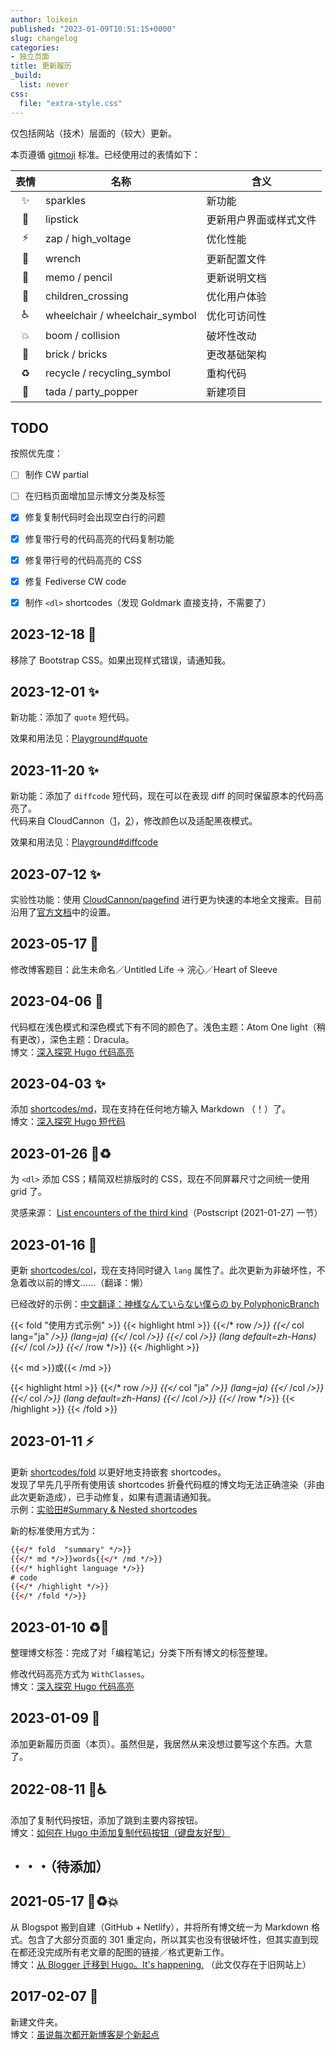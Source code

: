 ```yaml
---
author: loikein
published: "2023-01-09T10:51:15+0000"
slug: changelog
categories:
- 独立页面
title: 更新履历
_build:
  list: never
css:
  file: "extra-style.css"
---
```


仅包括网站（技术）层面的（较大）更新。

本页遵循 [gitmoji](https://gitmoji.dev/) 标准。已经使用过的表情如下：

| 表情 | 名称             | 含义        |
|:---:|------------------|------------|
| ✨ | sparkles          | 新功能      |
| 💄 | lipstick          | 更新用户界面或样式文件 |
| ⚡ | zap / high_voltage | 优化性能    |
| 🔧 | wrench            | 更新配置文件 |
| 📝 | memo / pencil     | 更新说明文档 |
| 🚸 | children_crossing | 优化用户体验 |
| ♿ |  wheelchair / wheelchair_symbol | 优化可访问性 |
| 💥 | boom / collision   | 破坏性改动 |
| 🧱 | brick / bricks   | 更改基础架构 |
| ♻️ | recycle / recycling_symbol | 重构代码 |
| 🎉 | tada / party_popper | 新建项目 |

<!-- 
| 🏷️ | label             | 更改类型    |
 -->


## TODO

按照优先度：

- [ ] 制作 CW partial
- [ ] 在归档页面增加显示博文分类及标签
- [x] 修复复制代码时会出现空白行的问题
- [x] 修复带行号的代码高亮的代码复制功能
- [x] 修复带行号的代码高亮的 CSS
- [x] 修复 Fediverse CW code
- [x] 制作 `<dl>` shortcodes（发现 Goldmark 直接支持，不需要了）


## 2023-12-18 💄

移除了 Bootstrap CSS。如果出现样式错误，请通知我。


## 2023-12-01 ✨

新功能：添加了 `quote` 短代码。

效果和用法见：[Playground#quote](/playground/#quote)


## 2023-11-20 ✨

新功能：添加了 `diffcode` 短代码，现在可以在表现 diff 的同时保留原本的代码高亮了。  
代码来自 CloudCannon（[1](https://github.com/CloudCannon/alto-hugo-template/blob/main/layouts/shortcodes/diffcode.html)，[2](https://github.com/CloudCannon/alto-hugo-template/blob/main/layouts/partials/diffcode.html)），修改颜色以及适配黑夜模式。

效果和用法见：[Playground#diffcode](/playground/#diffcode)


## 2023-07-12 ✨

实验性功能：使用 [CloudCannon/pagefind](https://github.com/cloudcannon/pagefind) 进行更为快速的本地全文搜索。目前沿用了[官方文档](https://pagefind.app/docs/ui/)中的设置。


## 2023-05-17 🔧

修改博客题目：此生未命名／Untitled Life → 浣心／Heart of Sleeve


## 2023-04-06 💄

代码框在浅色模式和深色模式下有不同的颜色了。浅色主题：Atom One light（稍有更改），深色主题：Dracula。  
博文：[深入探究 Hugo 代码高亮](/posts/2023-01-10-deep-dive-into-hugo-syntax-highlight/)


## 2023-04-03 ✨

添加 [shortcodes/md](https://github.com/loikein/hugo-theme-diary/blob/main/layouts/shortcodes/md.html)，现在支持在任何地方输入 Markdown （！）了。  
博文：[深入探究 Hugo 短代码](https://blog.loikein.one/posts/2023-01-26-deep-dive-hugo-shortcodes/)


## 2023-01-26 💄♻️

为 `<dl>` 添加 CSS；精简双栏排版时的 CSS，现在不同屏幕尺寸之间统一使用 grid 了。

灵感来源： [List encounters of the third kind](https://davidyat.es/2017/10/18/description-list/#postscript-2021-01-27)（Postscript (2021-01-27) 一节）


## 2023-01-16 🚸

更新 [shortcodes/col](https://github.com/loikein/hugo-theme-diary/blob/main/layouts/shortcodes/col.html)，现在支持同时键入 `lang` 属性了。此次更新为非破坏性，不急着改以前的博文……（翻译：懒）

已经改好的示例：[中文翻译：神様なんていらない僕らの by PolyphonicBranch](/posts/2022-10-27-kami-sama-nante-iranai-bokura-no-by-polyphonicbranch/)

{{< fold  "使用方式示例" >}}
{{< highlight html >}}
{{</* row */>}}
{{</* col lang="ja" */>}}
(lang=ja)
{{</* /col */>}}
{{</* col */>}}
(lang default=zh-Hans)
{{</* /col */>}}
{{</* /row */>}}
{{< /highlight >}}

{{< md >}}或{{< /md >}}

{{< highlight html >}}
{{</* row */>}}
{{</* col "ja" */>}}
(lang=ja)
{{</* /col */>}}
{{</* col */>}}
(lang default=zh-Hans)
{{</* /col */>}}
{{</* /row */>}}
{{< /highlight >}}
{{< /fold >}}


## 2023-01-11 ⚡

更新 [shortcodes/fold](https://github.com/loikein/hugo-theme-diary/blob/main/layouts/shortcodes/fold.html) 以更好地支持嵌套 shortcodes。  
发现了早先几乎所有使用该 shortcodes 折叠代码框的博文均无法正确渲染（非由此次更新造成），已手动修复，如果有遗漏请通知我。  
示例：[实验田#Summary & Nested shortcodes](/playground/#summary--nested-shortcodes)

新的标准使用方式为：

```html
{{</* fold  "summary" */>}}
{{</* md */>}}words{{</* /md */>}}
{{</* highlight language */>}}
# code
{{</* /highlight */>}}
{{</* /fold */>}}
```

## 2023-01-10 ♻️🔧

整理博文标签：完成了对「编程笔记」分类下所有博文的标签整理。

修改代码高亮方式为 `WithClasses`。  
博文：[深入探究 Hugo 代码高亮](/posts/2023-01-10-deep-dive-into-hugo-syntax-highlight/)


## 2023-01-09 📝

添加更新履历页面（本页）。虽然但是，我居然从来没想过要写这个东西。大意了。


## 2022-08-11 🚸♿

添加了复制代码按钮，添加了跳到主要内容按钮。  
博文：[如何在 Hugo 中添加复制代码按钮（键盘友好型）](/posts/2022-08-11-hugo-copy-code-button/)


## ・・・（待添加）


## 2021-05-17 🧱♻️💥

从 Blogspot 搬到自建（GitHub \+ Netlify），并将所有博文统一为 Markdown 格式。包含了大部分页面的 301 重定向，所以其实也没有很破坏性，但其实直到现在都还没完成所有老文章的配图的链接／格式更新工作。  
博文：[从 Blogger 迁移到 Hugo。It's happening.](https://loikein.blogspot.com/2021/05/blogger-hugoits-happening.html) （此文仅存在于旧网站上）


## 2017-02-07 🎉

新建文件夹。  
博文：[虽说每次都开新博客是个新起点](/posts/2017-02-07-new-blog-new-start-again/)
